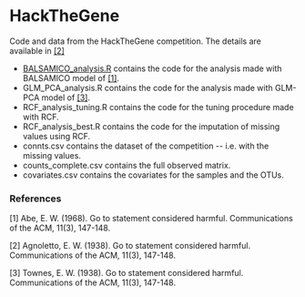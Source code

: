 # HackTheGene
Code and data from the HackTheGene competition. The details are available in [[2]](#2)
- [BALSAMICO_analysis.R](HackTheGene/BALSAMICO_analysis.R) contains the code for the analysis made with BALSAMICO model of [[1]](#1).
- GLM_PCA_analysis.R contains the code for the analysis made with GLM-PCA model of [[3]](#3).
- RCF_analysis_tuning.R contains the code for the tuning procedure made with RCF.
- RCF_analysis_best.R contains the code for the imputation of missing values using RCF.
- connts.csv contains the dataset of the competition -- i.e. with the missing values.
- counts_complete.csv contains the full observed matrix.
- covariates.csv contains the covariates for the samples and the OTUs.

### References
<a id="1">[1]</a> 
Abe, E. W. (1968). 
Go to statement considered harmful. 
Communications of the ACM, 11(3), 147-148.

<a id="2">[2]</a> 
Agnoletto, E. W. (1938). 
Go to statement considered harmful. 
Communications of the ACM, 11(3), 147-148.

<a id="3">[3]</a> 
Townes, E. W. (1938). 
Go to statement considered harmful. 
Communications of the ACM, 11(3), 147-148.
